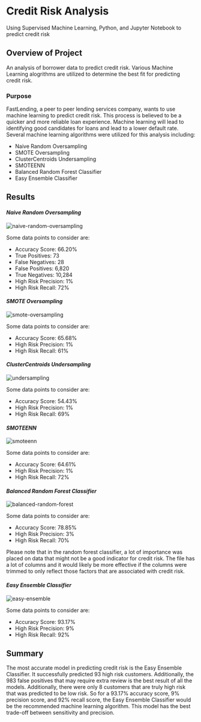 # Credit Risk Analysis

Using Supervised Machine Learning, Python, and Jupyter Notebook to predict credit risk

## Overview of Project

An analysis of borrower data to predict credit risk. Various Machine Learning alogrithms are utilized to determine the best fit for predicting credit risk.

### Purpose

FastLending, a peer to peer lending services company, wants to use machine learning to predict credit risk. This process is believed to be a quicker and more reliable loan experience. Machine learning will lead to identifying good candidates for loans and lead to a lower default rate. Several machine learning algorithms were utilized for this analysis including:
- Naive Random Oversampling
- SMOTE Oversampling
- ClusterCentroids Undersampling
- SMOTEENN
- Balanced Random Forest Classifier
- Easy Ensemble Classifier

## Results

#### *Naive Random Oversampling*

![naive-random-oversampling](https://user-images.githubusercontent.com/108373151/198747282-fb51f3e3-8f1e-439a-9b80-a8aafceaac3c.jpg)

Some data points to consider are:
- Accuracy Score: 66.20%
- True Positives: 73
- False Negatives: 28
- False Positives: 6,820
- True Negatives: 10,284
- High Risk Precision: 1%
- High Risk Recall: 72%

#### *SMOTE Oversampling*

![smote-oversampling](https://user-images.githubusercontent.com/108373151/198747440-0fdbb614-b8b9-4928-bad1-e6abff32a932.jpg)

Some data points to consider are:
- Accuracy Score: 65.68%
- High Risk Precision: 1%
- High Risk Recall: 61%

#### *ClusterCentroids Undersampling*

![undersampling](https://user-images.githubusercontent.com/108373151/198748634-1d8139be-f7c3-43db-a6e4-b270b7f225d2.jpg)

Some data points to consider are:
- Accuracy Score: 54.43%
- High Risk Precision: 1%
- High Risk Recall: 69%


#### *SMOTEENN*

![smoteenn](https://user-images.githubusercontent.com/108373151/198748433-7b6ad967-3b63-4497-9f68-1bed4b7727bf.jpg)

Some data points to consider are:
- Accuracy Score: 64.61%
- High Risk Precision: 1%
- High Risk Recall: 72%

#### *Balanced Random Forest Classifier*

![balanced-random-forest](https://user-images.githubusercontent.com/108373151/198747156-eb1fabf7-25ce-418e-a7be-22157d0efa96.jpg)

Some data points to consider are:
- Accuracy Score: 78.85%
- High Risk Precision: 3%
- High Risk Recall: 70%

Please note that in the random forest classifier, a lot of importance was placed on data that might not be a good indicator for credit risk. The file has a lot of columns and it would likely be more effective if the columns were trimmed to only reflect those factors that are associated with credit risk.

#### *Easy Ensemble Classifier*

![easy-ensemble](https://user-images.githubusercontent.com/108373151/198747215-ef862149-02d1-451b-99f0-dc3e06cab6c8.jpg)

Some data points to consider are:
- Accuracy Score: 93.17%
- High Risk Precision: 9%
- High Risk Recall: 92%

## Summary

The most accurate model in predicting credit risk is the Easy Ensemble Classifier. It successfully predicted 93 high risk customers. Additionally, the 983 false positives that may require extra review is the best result of all the models. Additionally, there were only 8 customers that are truly high risk that was predicted to be low risk. So for a 93.17% accuracy score, 9% precision score, and 92% recall score, the Easy Ensemble Classifier would be the recommended machine learning algorithm. This model has the best trade-off between sensitivity and precision.

